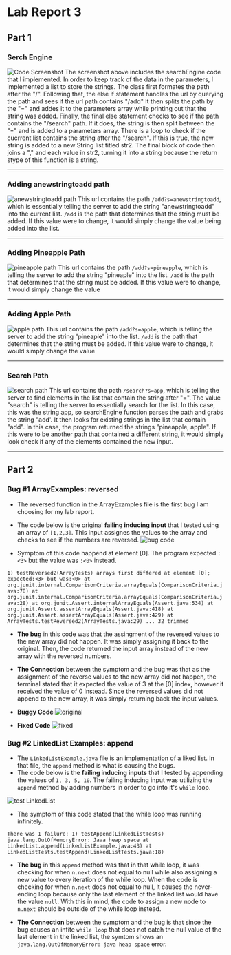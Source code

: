 # Lab Report 3 

## Part 1 
### Serch Engine 
![Code Screenshot](screenshots/code.jpg)
The screenshot above includes the searchEngine code that I implemented. In order to keep track of the data in the parameters, I implemented a list to store the strings. The class first formates the path after the "/". Following that, the else if statement handles the url by querying the path and sees if the url path contains "/add" It then splits the path by the "=" and addes it to the parameters array while printing out that the string was added. Finally, the final else statement checks to see if the path contains the "/search" path. If it does, the string is then split between the "=" and is added to a parameters array. There is a loop to check if the cucrrent list contains the string after the "/search". If this is true, the new string is added to a new String list titled str2. The final block of code then joins a "," and each value in str2, turning it into a string because the return stype of this function is a string. 

---

### Adding anewstringtoadd path
![anewstringtoadd path](screenshots/anewstring.jpg)
This url contains the path `/add?s=anewstringtoadd`, which is essentially telling the server to add the string "anewstringtoadd" into the current list. `/add` is the path that determines that the string must be added. If this value were to change, it would simply change the value being added into the list. 

---

### Adding Pineapple Path
![pineapple path](screenshots/pineapple.jpg)
This url contains the path `/add?s=pineapple`, which is telling the server to add the string "pineaple" into the list. `/add` is the path that determines that the string must be added. If this value were to change, it would simply change the value

---

### Adding Apple Path
![apple path](screenshots/apple.jpg)
This url contains the path `/add?s=apple`, which is telling the server to add the string "pineaple" into the list. `/add` is the path that determines that the string must be added. If this value were to change, it would simply change the value

---

### Search Path
![search path](screenshots/search.jpg)
This url contains the path `/search?s=app`, which is telling the server to find elements in the list that contain the string after "=". The value "search" is telling the server to essentially search for the list. In this case, this was the string app, so searchEngine function parses the path and grabs the string "add'. It then looks for existing strings in the list that contain "add". In this case, the program returned the strings "pineapple, apple". If this were to be another path that contained a different string, it would simply look check if any of the elements contained the new input. 

---
## Part 2

### Bug #1 **ArrayExamples: reversed** 
* The reversed function in the ArrayExamples file is the first bug I am choosing for my lab report. 
* The code below is the original **failing inducing input** that I tested using an array of `[1,2,3]`. This input assignes the values to the array and checks to see if the numbers are reversed.
![bug code](screenshots/failing-inducing.jpg)

* Symptom of this code happend at element [0]. The program expected `:<3>` but the value was `:<0>` instead. 

`1) testReversed2(ArrayTests)
arrays first differed at element [0]; expected:<3> but was:<0>
        at org.junit.internal.ComparisonCriteria.arrayEquals(ComparisonCriteria.java:78)
        at org.junit.internal.ComparisonCriteria.arrayEquals(ComparisonCriteria.java:28)
        at org.junit.Assert.internalArrayEquals(Assert.java:534)
        at org.junit.Assert.assertArrayEquals(Assert.java:418)
        at org.junit.Assert.assertArrayEquals(Assert.java:429)
        at ArrayTests.testReversed2(ArrayTests.java:29)
        ... 32 trimmed
`
 * **The bug** in this code was that the assingment of the reversed values to the new array did not happen. It was simply assigning it back to the original. Then, the code returned the input array instead of the new array with the reversed numbers.

 * **The Connection** between the symptom and the bug was that as the assignment of the reverse values to the new array did not happen, the terminal stated that it expected the value of 3 at the [0] index, however it received the value of 0 instead. Since the reversed values did not append to the new array, it was simply returning back the input values. 

 * **Buggy Code**
 ![original](screenshots/buggy-reversed.jpg)

 * **Fixed Code**
 ![fixed](screenshots/fixed-reversed.jpg)

 ### Bug #2 **LinkedList Examples: append**
 * The `LinkedListExample.java` file is an implementation of a liked list. In that file, the `append` method is what is causing the bugs.
 * The code below is the **failing inducing inputs** that I tested by appending the values of `1, 3, 5, 10`. The failing inducing input was utilizing the `append` method by adding numbers in order to go into it's `while` loop. 

![test LinkedList](screenshots/test-linked.jpg)
* The symptom of this code stated that the while loop was running infinitely. 

`There was 1 failure: 1) testAppend(LinkedListTests)
java.lang.OutOfMemoryError: Java heap space
        at LinkedList.append(LinkedListExample.java:43)
        at LinkedListTests.testAppend(LinkedListTests.java:18)
`
* **The bug** in this `append` method was that in that while loop, it was checking for when `n.next` does not equal to null while also assigning a new value to every iteration of the while loop. When the code is checking for when `n.next` does not equal to null, it causes the never-ending loop because only the last element of the linked list would have the value `null`. With this in mind, the code to assign a new node to `n.next` should be outside of the while loop instead. 

* **The Connection** between the symptom and the bug is that since the bug causes an infite `while loop` that does not catch the null value of the last element in the linked list, the symtom shows an `java.lang.OutOfMemoryError: java heap space` error. 
